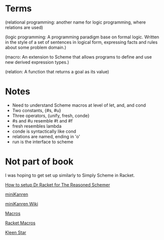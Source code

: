 Terms
=====
(relational programming: another name for logic programming, where relations are used)

(logic programming: A programming paradigm base on formal logic. Written in the style of a set of sentences in logical form, expressing facts and rules about some problem domain.)

(macro: An extension to Scheme that allows programs to define and use new derived expression types.)

(relation: A function that returns a goal as its value)

Notes
=====
* Need to understand Scheme macros at level of let, and, and cond
* Two constants, {#s, #u}
* Three operators, {unify, fresh, conde}
* #s and #u resemble #t and #f
* fresh resembles lambda
* conde is syntactically like cond
* relations are named, ending in 'o'
* run is the interface to scheme


Not part of book
================
I was hoping to get set up similarly to Simply Scheme in Racket.

[How to setup Dr Racket for The Reasoned Schemer](http://philipbeh.blogspot.com/2011/09/how-to-setup-dr-racket-for-reasoned.html)

[miniKanren](http://minikanren.org/)

[miniKanren Wiki](https://en.wikipedia.org/wiki/MiniKanren)

[Macros](http://www.cs.indiana.edu/scheme-repository/R4RS/r4rs_12.html)

[Racket Macros](http://docs.racket-lang.org/guide/macros.html)

[Kleen Star](https://en.wikipedia.org/wiki/Kleene_star)
